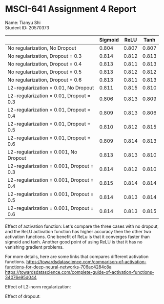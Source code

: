 # MSCI-641 Assignment 4 Report
Name: Tianyu Shi<br />
Student ID: 20570373<br />

|                                           | Sigmoid |   ReLU  |   Tanh  |
| ----------------------------------------- | ------- | ------- | ------- |
| No regularization, No Dropout             |  0.804  |  0.807  |  0.807  |
| No regularization, Dropout = 0.3          |  0.814  |  0.812  |  0.813  |
| No regularization, Dropout = 0.4          |  0.813  |  0.811  |  0.813  |
| No regularization, Dropout = 0.5          |  0.813  |  0.812  |  0.812  |
| No regularization, Dropout = 0.6          |  0.813  |  0.811  |  0.813  |
| L2-regularization = 0.01, No Dropout      |  0.811  |  0.815  |  0.810  |
| L2-regularization = 0.01, Dropout = 0.3   |  0.806  |  0.813  |  0.809  |
| L2-regularization = 0.01, Dropout = 0.4   |  0.809  |  0.813  |  0.806  |
| L2-regularization = 0.01, Dropout = 0.5   |  0.810  |  0.812  |  0.815  |
| L2-regularization = 0.01, Dropout = 0.6   |  0.809  |  0.814  |  0.813  |
| L2-regularization = 0.001, No Dropout     |  0.813  |  0.813  |  0.810  |
| L2-regularization = 0.001, Dropout = 0.3  |  0.814  |  0.812  |  0.810  |
| L2-regularization = 0.001, Dropout = 0.4  |  0.815  |  0.814  |  0.814  |
| L2-regularization = 0.001, Dropout = 0.5  |  0.814  |  0.813  |  0.814  |
| L2-regularization = 0.001, Dropout = 0.6  |  0.814  |  0.813  |  0.815  |

Effect of activation function:
Let's compare the three cases with no dropout, and the ReLU activation function has higher accuracy then the other two activation functions. One benefit of ReLu is that it converges faster than sigmoid and tanh. Another good point of using ReLU is that it has no vanishing gradient problems.

For more details, here are some links that compares different activation functions.
https://towardsdatascience.com/comparison-of-activation-functions-for-deep-neural-networks-706ac4284c8a
https://towardsdatascience.com/complete-guide-of-activation-functions-34076e95d044

Effect of L2-norm regularization:


Effect of dropout:
